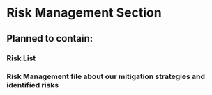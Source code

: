 # Risk Management Section

## Planned to contain:
### Risk List
### Risk Management file about our mitigation strategies and identified risks